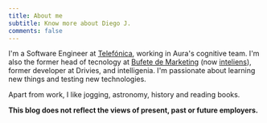 ```yaml
---
title: About me
subtitle: Know more about Diego J.
comments: false
---
```




I'm a Software Engineer at [Telefónica](https://www.telefonica.com/en/home), working in Aura's cognitive team. I'm also the former head of tecnology at [Bufete de Marketing](http://www.bufetedemarketing.com/) (now [inteliens](https://www.inteliens.com/)), former developer at Drivies, and intelligenia. I'm passionate about learning new things and testing new technologies.

Apart from work, I like jogging, astronomy, history and reading books.

**This blog does not reflect the views of present, past or future employers.**
